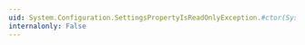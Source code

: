 ```yaml
---
uid: System.Configuration.SettingsPropertyIsReadOnlyException.#ctor(System.Runtime.Serialization.SerializationInfo,System.Runtime.Serialization.StreamingContext)
internalonly: False
---
```


